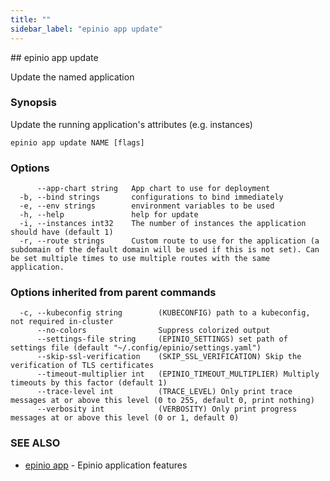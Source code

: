 ```yaml
---
title: ""
sidebar_label: "epinio app update"
---
```


<head>
  <link rel="canonical" href="https://docs.epinio.io/references/commands/cli/app/epinio_app_update"/>
</head>
## epinio app update

Update the named application

### Synopsis

Update the running application's attributes (e.g. instances)

```
epinio app update NAME [flags]
```

### Options

```
      --app-chart string   App chart to use for deployment
  -b, --bind strings       configurations to bind immediately
  -e, --env strings        environment variables to be used
  -h, --help               help for update
  -i, --instances int32    The number of instances the application should have (default 1)
  -r, --route strings      Custom route to use for the application (a subdomain of the default domain will be used if this is not set). Can be set multiple times to use multiple routes with the same application.
```

### Options inherited from parent commands

```
  -c, --kubeconfig string        (KUBECONFIG) path to a kubeconfig, not required in-cluster
      --no-colors                Suppress colorized output
      --settings-file string     (EPINIO_SETTINGS) set path of settings file (default "~/.config/epinio/settings.yaml")
      --skip-ssl-verification    (SKIP_SSL_VERIFICATION) Skip the verification of TLS certificates
      --timeout-multiplier int   (EPINIO_TIMEOUT_MULTIPLIER) Multiply timeouts by this factor (default 1)
      --trace-level int          (TRACE_LEVEL) Only print trace messages at or above this level (0 to 255, default 0, print nothing)
      --verbosity int            (VERBOSITY) Only print progress messages at or above this level (0 or 1, default 0)
```

### SEE ALSO

* [epinio app](./epinio_app.md)	 - Epinio application features

